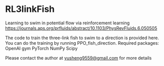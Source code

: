# RL3linkFish
Learning to swim in potential flow via reinforcement learning
https://journals.aps.org/prfluids/abstract/10.1103/PhysRevFluids.6.050505

The code to train the three-link fish to swim to a direction is provided here.
You can do the training by running PPO_fish_direction.
Required packages:
OpenAI gym
PyTorch
NumPy
Scipy

Please contact the author at yusheng9559@gmail.com for more details
